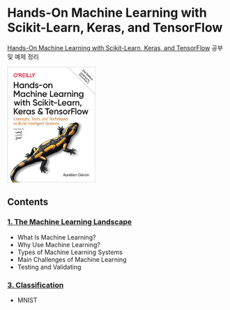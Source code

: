 # Hands-On Machine Learning with Scikit-Learn, Keras, and TensorFlow

[Hands-On Machine Learning with Scikit-Learn, Keras, and TensorFlow](https://tensorflow.blog/케라스-창시자에게-배우는-딥러닝/) 공부 및 예제 정리

<img src="./hands_on_machine_learning_2nd.jpeg" alt="book_img" width="40%"/>

## Contents

### [1. The Machine Learning Landscape](./ch1)
- What Is Machine Learning?
- Why Use Machine Learning?
- Types of Machine Learning Systems
- Main Challenges of Machine Learning
- Testing and Validating

### [3. Classification](./ch3)
- MNIST